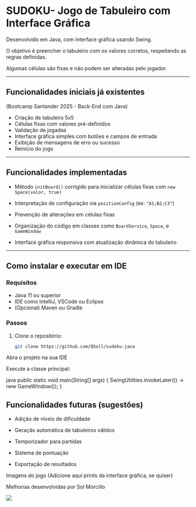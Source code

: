 # SUDOKU- Jogo de Tabuleiro com Interface Gráfica

Desenvolvido em Java, com interface gráfica usando Swing. 

O objetivo é preencher o tabuleiro com os valores corretos, respeitando as regras definidas. 

Algumas células são fixas e não podem ser alteradas pelo jogador.



---

## Funcionalidades iniciais já existentes
(Bootcamp Santander 2025 - Back-End com Java)

- Criação de tabuleiro 5x5
- Células fixas com valores pré-definidos
- Validação de jogadas
- Interface gráfica simples com botões e campos de entrada
- Exibição de mensagens de erro ou sucesso
- Reinício do jogo

---

## Funcionalidades implementadas

- Método `initBoard()` corrigido para inicializar células fixas com `new Space(valor, true)`

- Interpretação de configuração via `positionConfig` (ex: `"A1;B2;C3"`)

- Prevenção de alterações em células fixas

- Organização do código em classes como `BoardService`, `Space`, e `GameWindow`

- Interface gráfica responsiva com atualização dinâmica do tabuleiro

---

## Como instalar e executar em IDE

### Requisitos

- Java 11 ou superior
- IDE como IntelliJ, VSCode ou Eclipse
- (Opcional) Maven ou Gradle

### Passos

1. Clone o repositório:
   ```bash
   git clone https://github.com/QSoll/sudoku-java

Abra o projeto na sua IDE

Execute a classe principal:

java
public static void main(String[] args) {
    SwingUtilities.invokeLater(() -> new GameWindow());
}

## Funcionalidades futuras (sugestões)

- Adição de níveis de dificuldade

- Geração automática de tabuleiros válidos

- Temporizador para partidas

- Sistema de pontuação

- Exportação de resultados



Imagens do jogo
(Adicione aqui prints da interface gráfica, se quiser)


Melhorias desenvolvidas por Sol Morcillo 

<img src="https://solmorcillo.com.br/imgs_public/logo_SM.jpg">

